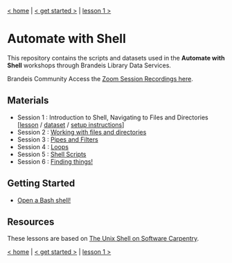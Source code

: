 [< home](index.html) | [< get started >](shell-start.html) | [lesson 1 >](shell-1.html)


# Automate with Shell

This repository contains the scripts and datasets used in the **Automate with Shell** workshops through Brandeis Library Data Services.

Brandeis Community Access the [Zoom Session Recordings here](https://docs.google.com/document/d/1-kjo4I40Ovu0-DXxMi9sfps7VhQmY-JF_lPx9cc9cM4/edit?usp=sharing).

## Materials
- Session 1 :  Introduction to Shell, Navigating to Files and Directories [[lesson](shell-1.html) / [dataset](https://github.com/DeisData/unix-shell/blob/master/data-shell.zip) / [setup instructions](shell-start.html)]
- Session 2 :  [Working with files and directories](shell-2.html)
- Session 3 :  [Pipes and Filters](shell-3.html)
- Session 4 :  [Loops](shell-4.html)
- Session 5 :  [Shell Scripts](shell-5.html)
- Session 6 :  [Finding things!](shell-6.html)

## Getting Started  
- [Open a Bash shell!](shell-start.html)

## Resources
These lessons are based on [The Unix Shell on Software Carpentry](http://swcarpentry.github.io/shell-novice/).


[< home](index.html) | [< get started >](shell-start.html) | [lesson 1 >](shell-1.html)

